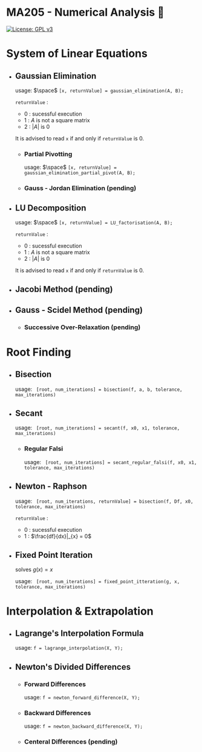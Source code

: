 # MA205 - Numerical Analysis 🐲
[![License: GPL v3](https://img.shields.io/badge/License-GPLv3-blue.svg)](https://www.gnu.org/licenses/gpl-3.0)

# System of Linear Equations
- ## Gaussian Elimination
  usage: $\space$ `[x, returnValue] = gaussian_elimination(A, B);`
  
  `returnValue` :
  - 0 : sucessful execution
  - 1 : $A$ is not a square matrix
  - 2 : $|A|$ is $0$
  
  It is advised to read `x` if and only if `returnValue` is 0.
  - ### Partial Pivotting
    usage: $\space$ `[x, returnValue] = gaussian_elimination_partial_pivot(A, B);`
  - ### Gauss - Jordan Elimination (pending)   
- ## LU Decomposition
  usage: $\space$ `[x, returnValue] = LU_factorisation(A, B);`
    
  `returnValue` :
  - 0 : sucessful execution
  - 1 : $A$ is not a square matrix
  - 2 : $|A|$ is $0$
  
  It is advised to read `x` if and only if `returnValue` is 0.
  
- ## Jacobi Method (pending)
- ## Gauss - Scidel Method (pending)
  - ### Successive Over-Relaxation (pending)

# Root Finding
- ## Bisection
  usage: ` [root, num_iterations] = bisection(f, a, b, tolerance, max_iterations)`
- ## Secant
    usage: ` [root, num_iterations] = secant(f, x0, x1, tolerance, max_iterations)`
  - ### Regular Falsi
     usage: ` [root, num_iterations] = secant_regular_falsi(f, x0, x1, tolerance, max_iterations)`
- ## Newton - Raphson
    usage: ` [root, num_iterations, returnValue] = bisection(f, Df, x0, tolerance, max_iterations)`
      
  `returnValue` :
  - 0 : sucessful execution
  - 1 : $\frac{df}{dx}|_{x} = 0$
  
- ## Fixed Point Iteration
  solves $g(x) = x$
  
  usage: ` [root, num_iterations] = fixed_point_itteration(g, x, tolerance, max_iterations)`

# Interpolation & Extrapolation
- ## Lagrange's Interpolation Formula
  usage: `f = lagrange_interpolation(X, Y);`
  
- ## Newton's Divided Differences
  - ### Forward Differences
    usage: `f = newton_forward_difference(X, Y);`
  - ### Backward Differences
    usage: `f = newton_backward_difference(X, Y);`
  - ### Centeral Differences (pending)

